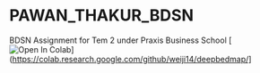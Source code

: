 # PAWAN_THAKUR_BDSN
BDSN Assignment for Tem 2 under Praxis Business School
[![Open In Colab](https://colab.research.google.com/assets/colab-badge.svg)](https://colab.research.google.com/github/weiji14/deepbedmap/]
